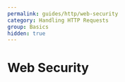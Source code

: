 ```yaml
---
permalink: guides/http/web-security
category: Handling HTTP Requests
group: Basics
hidden: true
---
```


# Web Security
